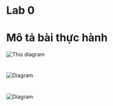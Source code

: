 # Lab 0

# Mô tả bài thực hành


![This diagram](https://www.planttext.com/api/plantuml/png/Z5EnRjH04EtdAqPNSKL-W0A5f065H42ke1tM6-_AzkvfTwpe5AM8KgIWIa6V8wA7zYoKOX7_uI_W5rWxvultJf5mvvatu_VUFFzj7lOza-EwAW5AUSR85ftE5MEcdHIihG5VQ3CdHnNEIHIKorDUb1AxDfcyb00as3gS7Acm50fLk3Fv1CcZg3tRIhe1S9A7RsRK_qoc0DWimicRjhb1LcrpQt9yFJkUu0LWV6el1Va8-1XMaQDkcolJRpZNh397vodgKDMBjhasOoGxCluiSacGdsI5FduEipy_7YahAOe3Aia8cK9dYeoA_eJbuy8vBIffU0UqmD-tRVDLu_kt9-kLKPsCRodq82mjLktgEtUALqsFTN9k7R-pdW_9PUd0XxfTtHiimo_aSAUnKBOhz7CaXAqD7vE9z-bfNGB0u3_kxU6BmQffMXvysIgFVTXghONl3AnLRjLJHLFeRjutTYXFOQ0O-w_wSE1BdCKq_1IeuYLl3EQQB6PjyqKe69Z_7teiQ3nn5A7NLHUFJH1WhV3vnVoK1TW8J-5FEQZ2VPS5I9qOexUZ03lUZD7Fv01WNvgi-vF_0G00__y30000)
# 
![Diagram](https://www.planttext.com/api/plantuml/png/f5EnJW914EtlAoPKMl03LAWaO11Yulx0UP3R3R2dnv90Z8MXeB2Hmig6az2Oa61x6qEnXF_OB_0Nd6Kz3_1CIBngzytip7lpvZxbijWLRYXwdRRZU6stsuLSbQh8eq3LXFivk7F0V3KrXTPMmA94lN5xkj9o38BgMARvb-VrhM1ZlG2X9WpB13gUVhyBLIm8q_A17nrRnAEzWPP3lelscnrJfRHU98YWBgSaK17VGWQh9osV6NPEm6iL1JKTpmGnv1BqjcSeNAWFWeogbX36xd-6KD5oPFJ8CVVXXDHs1e5tUp7T7brOZP7hi6EnCfvV662tY8FFt00QcEJHXAEMxru5SqQyZC7I9fRGQctgaD3Tq_e7tN_D8TLQzzKhp_2RftXgzs_qZ38GJCTBWTunuBWbd1x2Evq4EKn3Nyiv5ZlDaBAtjVbybeK5iubpuySCoMSac6SxqoY0CSdAkt6SOfCtpA_o1G00__y30000)
#
![Diagram](https://www.planttext.com/api/plantuml/png/f5CnRi8m5DrpYY-cTk02JBH5Weg2AjKNS0EABS2XO2HGnL0nC7GfGwSkf8Yb4X9TOrKCHjp39-WLQcEY40WIKZFPx_tylFV-pwzOvRiSTtYlrNJQs6rWhmwPCf61Iu38AVCoyEm0k4tSxQOH-gd86JJs28iY-SNiwK692N2YGX7NtzzMzyZQPWbSJgbkuwjmjdkl8qEEg18lxEBI8Yxf3PGOiIJQhxTCby9c6I6SO4QGBmEsXmpMRqgyK_tb27oKWLzHuPmZ8ov2dtf6mftyGLfHsGhQSaDdwCGPbPGO6rTYmZouGfL4Jkdaphk-suiHz8fXFT5sHYsB5VNvWu8M533mAFQXfejS4jbGujijwPenAsgoiEKYvOrj7zJ11t6STFIlg99nL3tvoL8svWZVXS1YFDwNO_I6KE1KXIkkXq-1wJLZv1nNSKxeF8Tz9HQwsVK9emUhdysc3JbdrdbX9ZRN1b8Ap6k9H79WncWjjXqdNsSryoV-0G00__y30000)
